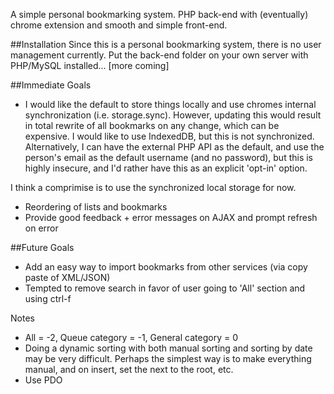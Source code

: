 A simple personal bookmarking system. PHP back-end with (eventually) chrome extension and smooth and simple front-end.

##Installation
Since this is a personal bookmarking system, there is no user management currently. Put the back-end folder on your own server with PHP/MySQL installed... [more coming]

##Immediate Goals
- I would like the default to store things locally and use chromes internal synchronization (i.e. storage.sync). However, updating this would result in total rewrite of all bookmarks on any change, which can be expensive. I would like to use IndexedDB, but this is not synchronized. Alternatively, I can have the external PHP API as the default, and use the person's email as the default username (and no password), but this is highly insecure, and I'd rather have this as an explicit 'opt-in' option.

I think a comprimise is to use the synchronized local storage for now.

- Reordering of lists and bookmarks
- Provide good feedback + error messages on AJAX and prompt refresh on error

##Future Goals
- Add an easy way to import bookmarks from other services (via copy paste of XML/JSON)
- Tempted to remove search in favor of user going to 'All' section and using ctrl-f

Notes
- All = -2, Queue category = -1, General category = 0
- Doing a dynamic sorting with both manual sorting and sorting by date may be very difficult. Perhaps the simplest way is to make everything manual, and on insert, set the next to the root, etc.
- Use PDO